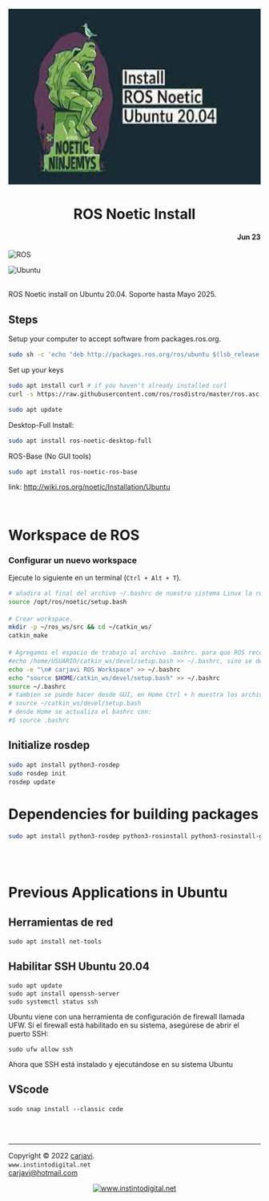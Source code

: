 <p align="center"><img src="./img/ROS-noetic-logo.jpg" height="350" alt=" " /></p>
<h1 align="center"> ROS Noetic Install</h1> 
<h4 align="right">Jun 23</h4>

![ROS](https://img.shields.io/badge/ros-%230A0FF9.svg?style=for-the-badge&logo=ros&logoColor=white)

![Ubuntu](https://img.shields.io/badge/Ubuntu-E95420?style=for-the-badge&logo=ubuntu&logoColor=white)

<br>
ROS Noetic install on Ubuntu 20.04. Soporte hasta Mayo 2025.

## Steps
Setup your computer to accept software from packages.ros.org.

```bash
sudo sh -c 'echo "deb http://packages.ros.org/ros/ubuntu $(lsb_release -sc) main" > /etc/apt/sources.list.d/ros-latest.list'
```
Set up your keys
```bash
sudo apt install curl # if you haven't already installed curl
curl -s https://raw.githubusercontent.com/ros/rosdistro/master/ros.asc | sudo apt-key add -
```
```bash
sudo apt update
```
Desktop-Full Install:
```bash
sudo apt install ros-noetic-desktop-full
```
ROS-Base (No GUI tools) 
```bash
sudo apt install ros-noetic-ros-base
```

link: http://wiki.ros.org/noetic/Installation/Ubuntu

<br>

# Workspace de ROS
### Configurar un nuevo workspace

Ejecute lo siguiente en un terminal (`Ctrl + Alt + T`). 

```bash
# añadira al final del archivo ~/.bashrc de nuestro sistema Linux la ruta de nuestro workspace
source /opt/ros/noetic/setup.bash

# Crear workspace.
mkdir -p ~/ros_ws/src && cd ~/catkin_ws/
catkin_make

# Agregamos el espacio de trabajo al archivo .bashrc. para que ROS reconozca nuestro espacio de trabajo cada vez que usemos el terminal
#echo /home/USUARIO/catkin_ws/devel/setup.bash >> ~/.bashrc, sino se debe correr source devel/setup.bash dentro del espacio de trabajo.
echo -e "\n# carjavi ROS Workspace" >> ~/.bashrc
echo "source $HOME/catkin_ws/devel/setup.bash" >> ~/.bashrc
source ~/.bashrc
# tambien se puede hacer desde GUI, en Home Ctrl + h muestra los archivos ocultos, abrimos el .bashrc y agregamos 
# source ~/catkin_ws/devel/setup.bash
# desde Home se actualiza el bashrc con:
#$ source .bashrc


```

## Initialize rosdep
```bash
sudo apt install python3-rosdep
sudo rosdep init
rosdep update
```

# Dependencies for building packages
```bash
sudo apt install python3-rosdep python3-rosinstall python3-rosinstall-generator python3-wstool build-essential
```
<br>
<br>

# Previous Applications in Ubuntu
## Herramientas de red
```
sudo apt install net-tools
```
## Habilitar SSH Ubuntu 20.04
```
sudo apt update
sudo apt install openssh-server
sudo systemctl status ssh
```
Ubuntu viene con una herramienta de configuración de firewall llamada UFW. Si el firewall está habilitado en su sistema, asegúrese de abrir el puerto SSH:
```
sudo ufw allow ssh
```
Ahora que SSH está instalado y ejecutándose en su sistema Ubuntu

## VScode
```
sudo snap install --classic code
```

<br>
<br>

---
Copyright &copy; 2022 [carjavi](https://github.com/carjavi). <br>
```www.instintodigital.net``` <br>
carjavi@hotmail.com <br>
<p align="center">
    <a href="https://instintodigital.net/" target="_blank"><img src="./img/developer.png" height="100" alt="www.instintodigital.net"></a>
</p>

